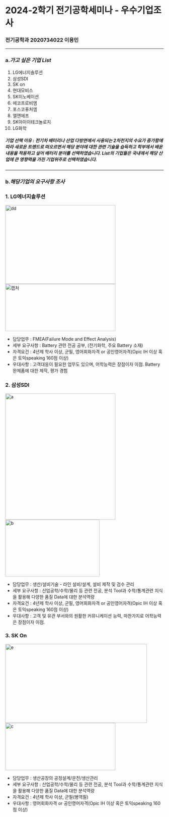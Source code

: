 # 2024-2학기 전기공학세미나 - 우수기업조사
### 전기공학과 2020734022 이용민

-----
### a._가고 싶은 기업 List_
1.  LG에너지솔루션
2.  삼성SDI
3.  SK on
4.  현대모비스
5.  SK이노베이션
6.  에코프로비엠
7.  포스코퓨처엠
8.  엘앤에프
9.  SK아이이테크놀로지
10.  LG화학

##### 기업 선택 이유 : 전기차 배터리나 산업 다방면에서 사용되는 2차전지의 수요가 증가함에 따라 새로운 트렌드로 떠오르면서 해당 분야에 대한 관련 기술을 습득하고 학부에서 배운 내용을 적용하고 싶어 배터리 분야를 선택하였습니다. List의 기업들은 국내에서 해당 산업에 큰 영향력을 가진 기업위주로 선택하였습니다.
---

### b._해당기업의 요구사항 조사_

### 1. LG에너지솔루션  

<img src="https://github.com/user-attachments/assets/ed01eb36-c9ef-4363-ba14-9870fc3770ad" alt="dd" width="350" height="250" />
<img src="https://github.com/user-attachments/assets/c21f111e-38c5-42b0-a958-26954266536d" alt="캡처" width="350" height="150" />    



* 담당업무 : FMEA(Failure Mode and Effect Analysis)  
* 세부 요구사항 :   Battery 관련 전공 공부, (전기화학, 주요 Battery 소재)  
* 자격요건 : 4년제 학사 이상, 군필, 영어회화자격 or 공인영어자격(Opic IH 이상 혹은 토익speaking 160점 이상)  
* 우대사항 : 고객대응이 필요한 업무도 있으며, 어학능력은 장점이자 이점. Battery 완제품에 대한 제작, 평가 경험    

### 2. 삼성SDI

<img src="https://github.com/user-attachments/assets/8df421fb-2ffa-403d-9daa-7cfd765d7b80" alt="a" width="350" height="400" />
<img src="https://github.com/user-attachments/assets/69c12dad-8888-4ffc-9e84-5539b20fbd58" alt="b" width="300" height="180" />    


* 담당업무 : 생산/설비기술 - 라인 설비/설계, 설비 제작 및 검수 관리  
* 세부 요구사항 : 산업공학/수학/물리 등 관련 전공, 분석 Tool과 수학/통계관련 지식을 활용해 다양한 품질 Data에 대한 분석역량
* 자격요건 : 4년제 학사 이상, 군필, 영어회화자격 or 공인영어자격(Opic IH 이상 혹은 토익speaking 160점 이상)  
* 우대사항 : 고객 및 유관 부서와의 원활한 커뮤니케이션 능력, 마찬가지로 어학능력은 장점이자 이점. 

### 3. SK On

<img src="https://github.com/user-attachments/assets/7e45be3c-4771-4964-8ad6-89ec48958a06" alt="e" width="450" height="250" />
<img src="https://github.com/user-attachments/assets/4186964c-721d-4465-9f46-db3cb74c1da6" alt="c" width="350" height="150" />    


* 담당업무 : 생산공장의 공정설계/운전/생산관리  
* 세부 요구사항 : 산업공학/수학/물리 등 관련 전공, 분석 Tool과 수학/통계관련 지식을 활용해 다양한 품질 Data에 대한 분석역량
* 자격요건 : 4년제 학사 이상, 군필(병역필)
* 우대사항 : 영어회화자격 or 공인영어자격(Opic IH 이상 혹은 토익speaking 160점 이상)


















